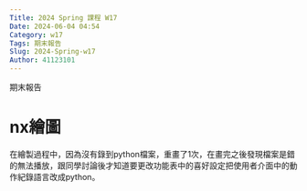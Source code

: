 ```yaml
---
Title: 2024 Spring 課程 W17
Date: 2024-06-04 04:54
Category: w17
Tags: 期末報告
Slug: 2024-Spring-w17
Author: 41123101
---
```


期末報告

<!-- PELICAN_END_SUMMARY -->
# nx繪圖
在繪製過程中，因為沒有錄到python檔案，重畫了1次，在畫完之後發現檔案是錯的無法播放，跟同學討論後才知道要更改功能表中的喜好設定把使用者介面中的動作紀錄語言改成python。